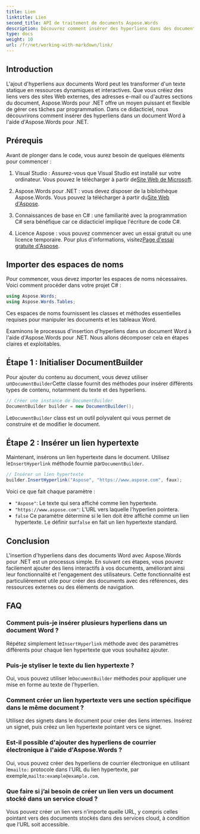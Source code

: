 ```yaml
---
title: Lien
linktitle: Lien
second_title: API de traitement de documents Aspose.Words
description: Découvrez comment insérer des hyperliens dans des documents Word à l'aide d'Aspose.Words pour .NET grâce à ce guide étape par étape. Améliorez facilement vos documents avec des liens interactifs.
type: docs
weight: 10
url: /fr/net/working-with-markdown/link/
---
```

## Introduction

L'ajout d'hyperliens aux documents Word peut les transformer d'un texte statique en ressources dynamiques et interactives. Que vous créiez des liens vers des sites Web externes, des adresses e-mail ou d'autres sections du document, Aspose.Words pour .NET offre un moyen puissant et flexible de gérer ces tâches par programmation. Dans ce didacticiel, nous découvrirons comment insérer des hyperliens dans un document Word à l'aide d'Aspose.Words pour .NET. 

## Prérequis

Avant de plonger dans le code, vous aurez besoin de quelques éléments pour commencer :

1.  Visual Studio : Assurez-vous que Visual Studio est installé sur votre ordinateur. Vous pouvez le télécharger à partir de[Site Web de Microsoft](https://visualstudio.microsoft.com/).

2.  Aspose.Words pour .NET : vous devez disposer de la bibliothèque Aspose.Words. Vous pouvez la télécharger à partir du[Site Web d'Aspose](https://releases.aspose.com/words/net/).

3. Connaissances de base en C# : une familiarité avec la programmation C# sera bénéfique car ce didacticiel implique l'écriture de code C#.

4.  Licence Aspose : vous pouvez commencer avec un essai gratuit ou une licence temporaire. Pour plus d'informations, visitez[Page d'essai gratuite d'Aspose](https://releases.aspose.com/).

## Importer des espaces de noms

Pour commencer, vous devez importer les espaces de noms nécessaires. Voici comment procéder dans votre projet C# :

```csharp
using Aspose.Words;
using Aspose.Words.Tables;
```

Ces espaces de noms fournissent les classes et méthodes essentielles requises pour manipuler les documents et les tableaux Word.

Examinons le processus d'insertion d'hyperliens dans un document Word à l'aide d'Aspose.Words pour .NET. Nous allons décomposer cela en étapes claires et exploitables.

## Étape 1 : Initialiser DocumentBuilder

 Pour ajouter du contenu au document, vous devez utiliser un`DocumentBuilder`Cette classe fournit des méthodes pour insérer différents types de contenu, notamment du texte et des hyperliens.

```csharp
// Créer une instance de DocumentBuilder
DocumentBuilder builder = new DocumentBuilder();
```

 Le`DocumentBuilder` class est un outil polyvalent qui vous permet de construire et de modifier le document.

## Étape 2 : Insérer un lien hypertexte

 Maintenant, insérons un lien hypertexte dans le document. Utilisez le`InsertHyperlink` méthode fournie par`DocumentBuilder`. 

```csharp
// Insérer un lien hypertexte
builder.InsertHyperlink("Aspose", "https://www.aspose.com", faux);
```

Voici ce que fait chaque paramètre :
- `"Aspose"`: Le texte qui sera affiché comme lien hypertexte.
- `"https://www.aspose.com"`: L'URL vers laquelle l'hyperlien pointera.
- `false` Ce paramètre détermine si le lien doit être affiché comme un lien hypertexte. Le définir sur`false` en fait un lien hypertexte standard.

## Conclusion

L'insertion d'hyperliens dans des documents Word avec Aspose.Words pour .NET est un processus simple. En suivant ces étapes, vous pouvez facilement ajouter des liens interactifs à vos documents, améliorant ainsi leur fonctionnalité et l'engagement des utilisateurs. Cette fonctionnalité est particulièrement utile pour créer des documents avec des références, des ressources externes ou des éléments de navigation.

## FAQ

### Comment puis-je insérer plusieurs hyperliens dans un document Word ?
 Répétez simplement le`InsertHyperlink` méthode avec des paramètres différents pour chaque lien hypertexte que vous souhaitez ajouter.

### Puis-je styliser le texte du lien hypertexte ?
 Oui, vous pouvez utiliser le`DocumentBuilder` méthodes pour appliquer une mise en forme au texte de l'hyperlien.

### Comment créer un lien hypertexte vers une section spécifique dans le même document ?
Utilisez des signets dans le document pour créer des liens internes. Insérez un signet, puis créez un lien hypertexte pointant vers ce signet.

### Est-il possible d'ajouter des hyperliens de courrier électronique à l'aide d'Aspose.Words ?
 Oui, vous pouvez créer des hyperliens de courrier électronique en utilisant le`mailto:` protocole dans l'URL du lien hypertexte, par exemple,`mailto:example@example.com`.

### Que faire si j’ai besoin de créer un lien vers un document stocké dans un service cloud ?
Vous pouvez créer un lien vers n’importe quelle URL, y compris celles pointant vers des documents stockés dans des services cloud, à condition que l’URL soit accessible.